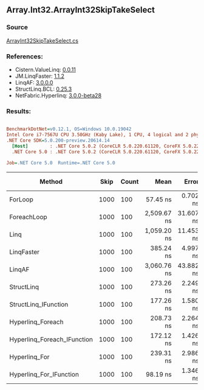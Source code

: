 ﻿## Array.Int32.ArrayInt32SkipTakeSelect

### Source
[ArrayInt32SkipTakeSelect.cs](../LinqBenchmarks/Array/Int32/ArrayInt32SkipTakeSelect.cs)

### References:
- Cistern.ValueLinq: [0.0.11](https://www.nuget.org/packages/Cistern.ValueLinq/0.0.11)
- JM.LinqFaster: [1.1.2](https://www.nuget.org/packages/JM.LinqFaster/1.1.2)
- LinqAF: [3.0.0.0](https://www.nuget.org/packages/LinqAF/3.0.0.0)
- StructLinq.BCL: [0.25.3](https://www.nuget.org/packages/StructLinq.BCL/0.25.3)
- NetFabric.Hyperlinq: [3.0.0-beta28](https://www.nuget.org/packages/NetFabric.Hyperlinq/3.0.0-beta28)

### Results:
``` ini

BenchmarkDotNet=v0.12.1, OS=Windows 10.0.19042
Intel Core i7-7567U CPU 3.50GHz (Kaby Lake), 1 CPU, 4 logical and 2 physical cores
.NET Core SDK=5.0.200-preview.20614.14
  [Host]        : .NET Core 5.0.2 (CoreCLR 5.0.220.61120, CoreFX 5.0.220.61120), X64 RyuJIT
  .NET Core 5.0 : .NET Core 5.0.2 (CoreCLR 5.0.220.61120, CoreFX 5.0.220.61120), X64 RyuJIT

Job=.NET Core 5.0  Runtime=.NET Core 5.0  

```
|                      Method | Skip | Count |        Mean |     Error |    StdDev | Ratio | RatioSD |  Gen 0 | Gen 1 | Gen 2 | Allocated |
|---------------------------- |----- |------ |------------:|----------:|----------:|------:|--------:|-------:|------:|------:|----------:|
|                     ForLoop | 1000 |   100 |    57.45 ns |  0.702 ns |  0.657 ns |  1.00 |    0.00 |      - |     - |     - |         - |
|                 ForeachLoop | 1000 |   100 | 2,509.67 ns | 31.607 ns | 24.677 ns | 43.74 |    0.78 | 0.0153 |     - |     - |      32 B |
|                        Linq | 1000 |   100 | 1,059.20 ns | 11.453 ns | 10.714 ns | 18.44 |    0.30 | 0.0725 |     - |     - |     152 B |
|                  LinqFaster | 1000 |   100 |   385.24 ns |  4.997 ns |  4.674 ns |  6.71 |    0.11 | 0.6080 |     - |     - |    1272 B |
|                      LinqAF | 1000 |   100 | 3,060.76 ns | 43.882 ns | 38.901 ns | 53.29 |    0.85 |      - |     - |     - |         - |
|                  StructLinq | 1000 |   100 |   273.26 ns |  2.249 ns |  2.103 ns |  4.76 |    0.06 | 0.0458 |     - |     - |      96 B |
|        StructLinq_IFunction | 1000 |   100 |   177.26 ns |  1.580 ns |  1.478 ns |  3.09 |    0.05 |      - |     - |     - |         - |
|           Hyperlinq_Foreach | 1000 |   100 |   208.73 ns |  2.264 ns |  2.118 ns |  3.63 |    0.06 |      - |     - |     - |         - |
| Hyperlinq_Foreach_IFunction | 1000 |   100 |   172.12 ns |  1.426 ns |  1.334 ns |  3.00 |    0.04 |      - |     - |     - |         - |
|               Hyperlinq_For | 1000 |   100 |   239.31 ns |  2.986 ns |  2.647 ns |  4.17 |    0.07 |      - |     - |     - |         - |
|     Hyperlinq_For_IFunction | 1000 |   100 |    98.19 ns |  1.346 ns |  1.259 ns |  1.71 |    0.03 |      - |     - |     - |         - |

